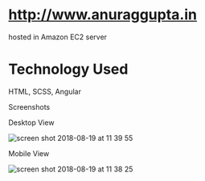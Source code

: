 # http://www.anuraggupta.in
hosted in Amazon EC2 server

# Technology Used
HTML, SCSS, Angular

Screenshots

Desktop View

![screen shot 2018-08-19 at 11 39 55](https://user-images.githubusercontent.com/15166401/44306069-c6cba900-a3a4-11e8-9373-41546f5c3394.png)

Mobile View

![screen shot 2018-08-19 at 11 38 25](https://user-images.githubusercontent.com/15166401/44306065-a4d22680-a3a4-11e8-8cee-c7f30be81938.png)
